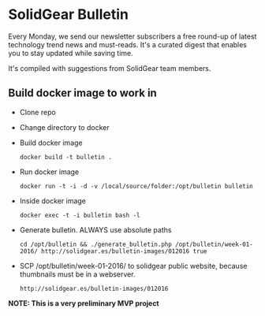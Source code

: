 SolidGear Bulletin
======

Every Monday, we send our newsletter subscribers a free round-up of latest technology trend news and must-reads. It's a curated digest that enables you to stay updated while saving time.

It's compiled with suggestions from SolidGear team members.

Build docker image to work in
---------------

* Clone repo
* Change directory to docker
* Build docker image

    ```docker build -t bulletin .```
* Run docker image

    ```docker run -t -i -d -v /local/source/folder:/opt/bulletin bulletin```
* Inside docker image

    ```docker exec -t -i bulletin bash -l```
* Generate bulletin. ALWAYS use absolute paths

    ```cd /opt/bulletin && ./generate_bulletin.php /opt/bulletin/week-01-2016/ http://solidgear.es/bulletin-images/012016 true```
* SCP /opt/bulletin/week-01-2016/ to solidgear public website, because thumbnails must be in a webserver.

    ```
    http://solidgear.es/bulletin-images/012016
    ```
    
    
**NOTE: This is a very preliminary MVP project**
